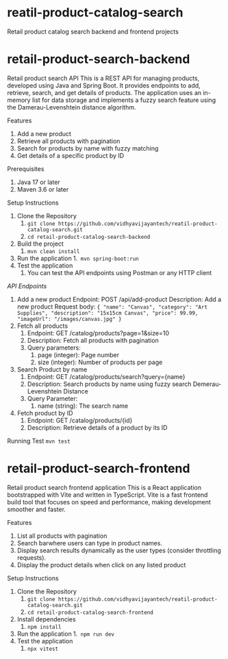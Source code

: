 # reatil-product-catalog-search
Retail product catalog search backend and frontend projects


# retail-product-search-backend
Retail product search API
This is a REST API for managing products, developed using Java and Spring Boot. It provides endpoints to add, retrieve, search, and get details of products. The application uses an in-memory list for data storage and implements a fuzzy search feature using the Damerau-Levenshtein distance algorithm.

Features
1. Add a new product
2. Retrieve all products with pagination
3. Search for products by name with fuzzy matching
4. Get details of a specific product by ID

Prerequisites
1. Java 17 or later
2. Maven 3.6 or later

Setup Instructions

1. Clone the Repository 
    1. `git clone https://github.com/vidhyavijayantech/reatil-product-catalog-search.git`
    2. `cd retail-product-catalog-search-backend`
2. Build the project
    1. `mvn clean install`
3. Run the application
    1.` mvn spring-boot:run`
4. Test the application
    1. You can test the API endpoints using Postman or any HTTP client

_API Endpoints_

1. Add a new product
    Endpoint: POST /api/add-product
    Description: Add a new product
    Request body:
      `{ "name": "Canvas",
         "category": "Art Supplies",
         "description": "15x15cm Canvas",
         "price": 99.99,
         "imageUrl": "/images/canvas.jpg"
       }`
2. Fetch all products
    1. Endpoint: GET /catalog/products?page=1&size=10
    2. Description: Fetch all products with pagination
    3. Query parameters:
        1. page (integer): Page number 
        2. size (integer): Number of products per page 
3. Search Product by name
    1. Endpoint: GET /catalog/products/search?query={name}
    2. Description: Search products by name using fuzzy search Demerau-Levenshtein Distance
    3. Query Parameter:
        1. name (string): The search name 
4. Fetch product by ID
    1. Endpoint: GET /catalog/products/{id}
    2. Description: Retrieve details of a product by its ID
    

Running Test
    `mvn test`


# retail-product-search-frontend
Retail product search frontend application
This is a React application bootstrapped with Vite and written in TypeScript. Vite is a fast frontend build tool that focuses on speed and performance, making development smoother and faster.

Features
1. List all products with pagination
2. Search barwhere users can type in product names.
3. Display search results dynamically as the user types (consider throttling requests).
4. Display the product details when click on any listed product

Setup Instructions

1. Clone the Repository 
    1. `git clone https://github.com/vidhyavijayantech/reatil-product-catalog-search.git`
    2. `cd retail-product-catalog-search-frontend`
2. Install dependencies
    1. `npm install`
3. Run the application
    1.` npm run dev`
4. Test the application
    1. `npx vitest`
  
